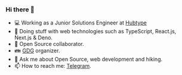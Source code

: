 ### Hi there 👋
- 💻 Working as a Junior Solutions Engineer at [Hubtype](https://github.com/hubtype)
- 🌱 Doing stuff with web technologies such as TypeScript, React.js, Next.js & Deno.
- 👯 Open Source collaborator.
- 👪 [GDG](https://developers.google.com/community/gdg) organizer.
- 💬 Ask me about Open Source, web development and hiking.
- 📫 How to reach me: [Telegram](https://t.me/manuelalferez).
